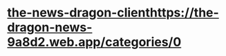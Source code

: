 # [the-news-dragon-client](https://the-dragon-news-9a8d2.web.app/categories/0)https://the-dragon-news-9a8d2.web.app/categories/0
